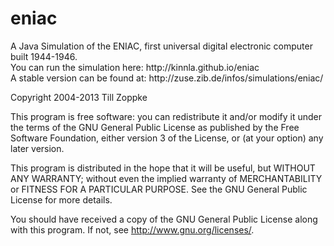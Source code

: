 eniac
=====
<p>
A Java Simulation of the ENIAC, first universal digital electronic computer built 1944-1946.<br>
You can run the simulation here: http://kinnla.github.io/eniac<br>
A stable version can be found at: http://zuse.zib.de/infos/simulations/eniac/
</p>

Copyright 2004-2013 Till Zoppke

This program is free software: you can redistribute it and/or modify
it under the terms of the GNU General Public License as published by
the Free Software Foundation, either version 3 of the License, or
(at your option) any later version.

This program is distributed in the hope that it will be useful,
but WITHOUT ANY WARRANTY; without even the implied warranty of
MERCHANTABILITY or FITNESS FOR A PARTICULAR PURPOSE.  See the
GNU General Public License for more details.

You should have received a copy of the GNU General Public License
along with this program.  If not, see <http://www.gnu.org/licenses/>.
